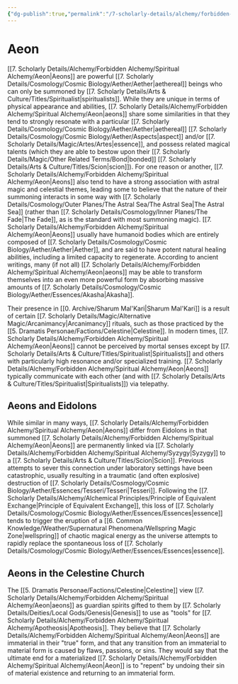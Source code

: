 ```yaml
---
{"dg-publish":true,"permalink":"/7-scholarly-details/alchemy/forbidden-alchemy/spiritual-alchemy/aeon/","noteIcon":""}
---
```


# Aeon

[[7. Scholarly Details/Alchemy/Forbidden Alchemy/Spiritual Alchemy/Aeon\|Aeons]] are powerful [[7. Scholarly Details/Cosmology/Cosmic Biology/Aether/Aether\|aethereal]] beings who can only be summoned by [[7. Scholarly Details/Arts & Culture/Titles/Spiritualist\|spiritualists]]. While they are unique in terms of physical appearance and abilities, [[7. Scholarly Details/Alchemy/Forbidden Alchemy/Spiritual Alchemy/Aeon\|aeons]] share some similarities in that they tend to strongly resonate with a particular [[7. Scholarly Details/Cosmology/Cosmic Biology/Aether/Aether\|aethereal]] [[7. Scholarly Details/Cosmology/Cosmic Biology/Aether/Aspects\|aspect]] and/or [[7. Scholarly Details/Magic/Artes/Artes\|essence]], and possess related magical talents (which they are able to bestow upon their [[7. Scholarly Details/Magic/Other Related Terms/Bond\|bonded]] [[7. Scholarly Details/Arts & Culture/Titles/Scion\|scion]]). For one reason or another, [[7. Scholarly Details/Alchemy/Forbidden Alchemy/Spiritual Alchemy/Aeon\|Aeons]] also tend to have a strong association with astral magic and celestial themes, leading some to believe that the nature of their summoning interacts in some way with [[7. Scholarly Details/Cosmology/Outer Planes/The Astral Sea/The Astral Sea\|The Astral Sea]] (rather than [[7. Scholarly Details/Cosmology/Inner Planes/The Fade\|The Fade]], as is the standard with most summoning magic). [[7. Scholarly Details/Alchemy/Forbidden Alchemy/Spiritual Alchemy/Aeon\|Aeons]] usually have humanoid bodies which are entirely composed of [[7. Scholarly Details/Cosmology/Cosmic Biology/Aether/Aether\|Aether]], and are said to have potent natural healing abilities, including a limited capacity to regenerate. According to ancient writings, many (if not all) [[7. Scholarly Details/Alchemy/Forbidden Alchemy/Spiritual Alchemy/Aeon\|aeons]] may be able to transform themselves into an even more powerful form by absorbing massive amounts of [[7. Scholarly Details/Cosmology/Cosmic Biology/Aether/Essences/Akasha\|Akasha]].

Their presence in [[0. Archive/Sharum Mal'Kari\|Sharum Mal'Kari]] is a result of certain [[7. Scholarly Details/Magic/Alternative Magic/Arcanimancy\|Arcanimancy]] rituals, such as those practiced by the [[5. Dramatis Personae/Factions/Celestine\|Celestine]]. In modern times, [[7. Scholarly Details/Alchemy/Forbidden Alchemy/Spiritual Alchemy/Aeon\|Aeons]] cannot be perceived by mortal senses except by [[7. Scholarly Details/Arts & Culture/Titles/Spiritualist\|Spiritualists]] and others with particularly high resonance and/or specialized training. [[7. Scholarly Details/Alchemy/Forbidden Alchemy/Spiritual Alchemy/Aeon\|Aeons]] typically communicate with each other (and with [[7. Scholarly Details/Arts & Culture/Titles/Spiritualist\|Spiritualists]]) via telepathy.

## Aeons and Eidolons 

While similar in many ways, [[7. Scholarly Details/Alchemy/Forbidden Alchemy/Spiritual Alchemy/Aeon\|Aeons]] differ from Eidolons in that summoned [[7. Scholarly Details/Alchemy/Forbidden Alchemy/Spiritual Alchemy/Aeon\|Aeons]] are permanently linked via [[7. Scholarly Details/Alchemy/Forbidden Alchemy/Spiritual Alchemy/Syzygy\|Syzygy]] to a [[7. Scholarly Details/Arts & Culture/Titles/Scion\|Scion]]. Previous attempts to sever this connection under laboratory settings have been catastrophic, usually resulting in a traumatic (and often explosive) destruction of [[7. Scholarly Details/Cosmology/Cosmic Biology/Aether/Essences/Tesseri/Tesseri\|Tesseri]]. Following the [[7. Scholarly Details/Alchemy/Alchemical Principles/Principle of Equivalent Exchange\|Principle of Equivalent Exchange]], this loss of [[7. Scholarly Details/Cosmology/Cosmic Biology/Aether/Essences/Essences\|essence]] tends to trigger the eruption of a [[6. Common Knowledge/Weather/Supernatural Phenomena/Wellspring Magic Zone\|wellspring]] of chaotic magical energy as the universe attempts to rapidly replace the spontaneous loss of [[7. Scholarly Details/Cosmology/Cosmic Biology/Aether/Essences/Essences\|essence]].

## Aeons in the Celestine Church 

The [[5. Dramatis Personae/Factions/Celestine\|Celestine]] view [[7. Scholarly Details/Alchemy/Forbidden Alchemy/Spiritual Alchemy/Aeon\|aeons]] as guardian spirits gifted to them by [[7. Scholarly Details/Deities/Local Gods/Genesis\|Genesis]] to use as "tools" for [[7. Scholarly Details/Alchemy/Forbidden Alchemy/Spiritual Alchemy/Apotheosis\|Apotheosis]]. They believe that [[7. Scholarly Details/Alchemy/Forbidden Alchemy/Spiritual Alchemy/Aeon\|Aeons]] are immaterial in their "true" form, and that any transition from an immaterial to material form is caused by flaws, passions, or sins. They would say that the ultimate end for a materialized [[7. Scholarly Details/Alchemy/Forbidden Alchemy/Spiritual Alchemy/Aeon\|Aeon]] is to "repent" by undoing their sin of material existence and returning to an immaterial form.

